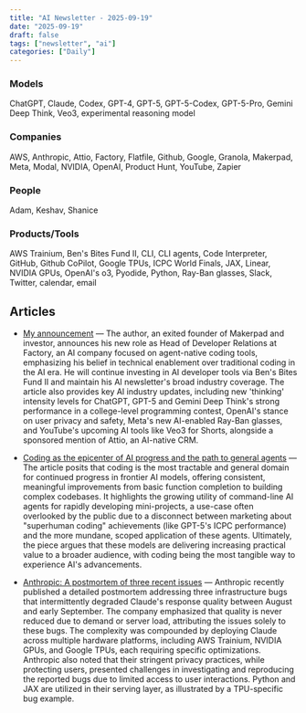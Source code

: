 ```yaml
---
title: "AI Newsletter - 2025-09-19"
date: "2025-09-19"
draft: false
tags: ["newsletter", "ai"]
categories: ["Daily"]
---
```


### Models
ChatGPT, Claude, Codex, GPT-4, GPT-5, GPT-5-Codex, GPT-5-Pro, Gemini Deep Think, Veo3, experimental reasoning model
### Companies
AWS, Anthropic, Attio, Factory, Flatfile, Github, Google, Granola, Makerpad, Meta, Modal, NVIDIA, OpenAI, Product Hunt, YouTube, Zapier
### People
Adam, Keshav, Shanice
### Products/Tools
AWS Trainium, Ben's Bites Fund II, CLI, CLI agents, Code Interpreter, GitHub, Github CoPilot, Google TPUs, ICPC World Finals, JAX, Linear, NVIDIA GPUs, OpenAI's o3, Pyodide, Python, Ray-Ban glasses, Slack, Twitter, calendar, email


## Articles

- [My announcement](https://www.bensbites.com/p/my-announcement) — The author, an exited founder of Makerpad and investor, announces his new role as Head of Developer Relations at Factory, an AI company focused on agent-native coding tools, emphasizing his belief in technical enablement over traditional coding in the AI era. He will continue investing in AI developer tools via Ben's Bites Fund II and maintain his AI newsletter's broad industry coverage. The article also provides key AI industry updates, including new 'thinking' intensity levels for ChatGPT, GPT-5 and Gemini Deep Think's strong performance in a college-level programming contest, OpenAI's stance on user privacy and safety, Meta's new AI-enabled Ray-Ban glasses, and YouTube's upcoming AI tools like Veo3 for Shorts, alongside a sponsored mention of Attio, an AI-native CRM.

- [Coding as the epicenter of AI progress and the path to general agents](https://www.interconnects.ai/p/coding-as-the-epicenter-of-ai-progress) — The article posits that coding is the most tractable and general domain for continued progress in frontier AI models, offering consistent, meaningful improvements from basic function completion to building complex codebases. It highlights the growing utility of command-line AI agents for rapidly developing mini-projects, a use-case often overlooked by the public due to a disconnect between marketing about "superhuman coding" achievements (like GPT-5's ICPC performance) and the more mundane, scoped application of these agents. Ultimately, the piece argues that these models are delivering increasing practical value to a broader audience, with coding being the most tangible way to experience AI's advancements.

- [Anthropic: A postmortem of three recent issues](https://simonwillison.net/2025/Sep/17/anthropic-postmortem/#atom-tag) — Anthropic recently published a detailed postmortem addressing three infrastructure bugs that intermittently degraded Claude's response quality between August and early September. The company emphasized that quality is never reduced due to demand or server load, attributing the issues solely to these bugs. The complexity was compounded by deploying Claude across multiple hardware platforms, including AWS Trainium, NVIDIA GPUs, and Google TPUs, each requiring specific optimizations. Anthropic also noted that their stringent privacy practices, while protecting users, presented challenges in investigating and reproducing the reported bugs due to limited access to user interactions. Python and JAX are utilized in their serving layer, as illustrated by a TPU-specific bug example.